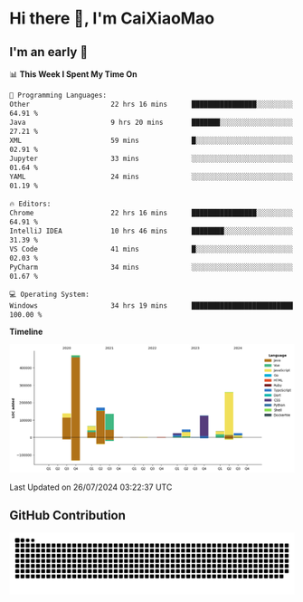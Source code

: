 # Hi there 👋, I'm CaiXiaoMao

## I'm an early 🐤
<!--START_SECTION:waka-->
📊 **This Week I Spent My Time On** 

```text
💬 Programming Languages: 
Other                    22 hrs 16 mins      ████████████████░░░░░░░░░   64.91 % 
Java                     9 hrs 20 mins       ███████░░░░░░░░░░░░░░░░░░   27.21 % 
XML                      59 mins             █░░░░░░░░░░░░░░░░░░░░░░░░   02.91 % 
Jupyter                  33 mins             ░░░░░░░░░░░░░░░░░░░░░░░░░   01.64 % 
YAML                     24 mins             ░░░░░░░░░░░░░░░░░░░░░░░░░   01.19 % 

🔥 Editors: 
Chrome                   22 hrs 16 mins      ████████████████░░░░░░░░░   64.91 % 
IntelliJ IDEA            10 hrs 46 mins      ████████░░░░░░░░░░░░░░░░░   31.39 % 
VS Code                  41 mins             █░░░░░░░░░░░░░░░░░░░░░░░░   02.03 % 
PyCharm                  34 mins             ░░░░░░░░░░░░░░░░░░░░░░░░░   01.67 % 

💻 Operating System: 
Windows                  34 hrs 19 mins      █████████████████████████   100.00 % 
```

**Timeline**

![Lines of Code chart](https://raw.githubusercontent.com/caixiaomao/caixiaomao/main/assets/bar_graph.png)


 Last Updated on 26/07/2024 03:22:37 UTC
<!--END_SECTION:waka-->

## GitHub Contribution
<picture>
  <source media="(prefers-color-scheme: dark)" srcset="/dist/snake/github-contribution-grid-snake-dark.svg" />
  <source media="(prefers-color-scheme: light)" srcset="/dist/snake/github-contribution-grid-snake.svg" />
  <img alt="github contribution grid snake animation" src="/dist/snake/github-contribution-grid-snake.svg" />
</picture>
